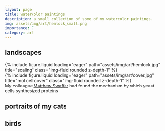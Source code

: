 ```yaml
---
layout: page
title: watercolor paintings
description: a small collection of some of my watercolor paintings.
img: assets/img/art/hemlock_small.png
importance: 7
category: art
---
```


## landscapes
<div class="row">
    <div class="col-sm-6 mt-3 mt-md-0">
        {% include figure.liquid loading="eager" path="assets/img/art/hemlock.jpg" title="scaling" class="img-fluid rounded z-depth-1" %}
    </div>
    <div class="col-sm-4 mt-3 mt-md-0">
        {% include figure.liquid loading="eager" path="assets/img/art/cover.jpg" title="mol cell cover" class="img-fluid rounded z-depth-1" %}
    </div>
</div>
<div class="caption">
    My colleague <a href="https://swafferlab.co.uk/">Matthew Swaffer</a> had found the mechanism by which yeast
    cells synthesized proteins
</div>

## portraits of my cats

## birds

